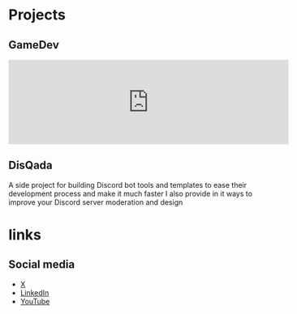 # Projects

## GameDev

<iframe frameborder="0" src="https://itch.io/embed/2090709" width="552" height="167"><a href="https://nabil-alsaiad.itch.io/good-here-bad-there">Good here, bad there by The Alpha</a></iframe>

## DisQada

A side project for building Discord bot tools and templates to ease their development process and make it much faster
I also provide in it ways to improve your Discord server moderation and design

# links

## Social media

- [X](https://x.com/assayyaad)
- [LinkedIn](https://linkedin.com/in/assayyaad)
- [YouTube](https://youtube.com/@assayyaad)
